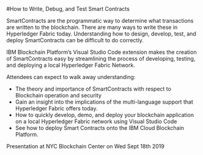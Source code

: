 #How to Write, Debug, and Test Smart Contracts

SmartContracts are the programmatic way to determine what transactions are written to the blockchain. There are many ways to write these in Hyperledger Fabric today. Understanding how to design, develop, test, and deploy SmartContracts can be difficult to do correctly.

IBM Blockchain Platform’s Visual Studio Code extension makes the creation of SmartContracts easy by streamlining the process of developing, testing, and deploying a local Hyperledger Fabric Network.

Attendees can expect to walk away understanding:

- The theory and importance of SmartContracts with respect to Blockchain operation and security
- Gain an insight into the implications of the multi-language support that Hyperledger Fabric offers today.
- How to quickly develop, demo, and deploy your blockchain application on a local Hyperledger Fabric network using Visual Studio Code
- See how to deploy Smart Contracts onto the IBM Cloud Blockchain Platform.

Presentation at NYC Blockchain Center on Wed Sept 18th 2019

